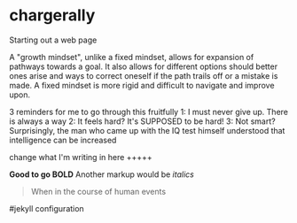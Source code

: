 # chargerally
Starting out a web page

A "growth mindset", unlike a fixed mindset, allows for expansion of pathways towards a goal. It also allows for different options should better ones arise and ways to correct oneself if the path trails off or a mistake is made. A fixed mindset is more rigid and difficult to navigate and improve upon.

3 reminders for me to go through this fruitfully
1: I must never give up. There is always a way
2: It feels hard? It's SUPPOSED to be hard!
3: Not smart? Surprisingly, the man who came up with the IQ test himself understood that intelligence can be increased

change what I'm writing in here +++++

**Good to go BOLD**
Another markup would be *italics*
>When in the course of human events


#jekyll configuration
